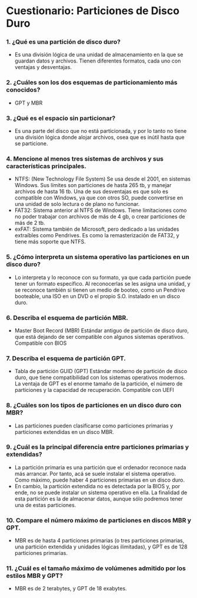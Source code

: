 # Cuestionario: Particiones de Disco Duro
### 1. ¿Qué es una partición de disco duro?
- Es una división lógica de una unidad de almacenamiento en la que se guardan datos y archivos. Tienen diferentes formatos, cada uno con ventajas y desventajas.
### 2. ¿Cuáles son los dos esquemas de particionamiento más conocidos?
- GPT y MBR
### 3. ¿Qué es el espacio sin particionar?
- Es una parte del disco que no está particionada, y por lo tanto no tiene una división lógica donde alojar archivos, osea que es inútil hasta que se particione.
### 4. Mencione al menos tres sistemas de archivos y sus características principales.
- NTFS: (New Technology File System) Se usa desde el 2001, en sistemas Windows. Sus límites son particiones de hasta 265 tb, y manejar archivos de hasta 16 tb. Una de sus desventajas es que solo es compatible con Windows, ya que con otros SO, puede convertirse en una unidad de solo lectura o de plano no funcionar.
- FAT32: Sistema anterior al NTFS de Windows. Tiene limitaciones como no poder trabajar con archivos de más de 4 gb, o crear particiones de más de 2 tb.
- exFAT: Sistema también de Microsoft, pero dedicado a las unidades extraíbles como Pendrives. Es como la remasterización de FAT32, y tiene más soporte que NTFS.
### 5. ¿Cómo interpreta un sistema operativo las particiones en un disco duro?
- Lo interpreta y lo reconoce con su formato, ya que cada partición puede tener un formato específico. Al reconocerlas se les asigna una unidad, y se reconoce también si tienen un medio de booteo, como un Pendrive booteable, una ISO en un DVD o el propio S.O. instalado en un disco duro.
### 6. Describa el esquema de partición MBR.
- Master Boot Record (MBR)
  Estándar antiguo de partición de disco duro, que está dejando de ser compatible con algunos sistemas operativos. Compatible con BIOS
### 7. Describa el esquema de partición GPT.
- Tabla de partición GUID (GPT)
  Estándar moderno de partición de disco duro, que tiene compatibilidad con los sistemas operativos modernos. La ventaja de GPT es el enorme tamaño de la partición, el número de particiones y la capacidad de recuperación. Compatible con UEFI
### 8. ¿Cuáles son los tipos de particiones en un disco duro con MBR?
- Las particiones pueden clasificarse como particiones primarias y particiones extendidas en un disco MBR.
### 9. ¿Cuál es la principal diferencia entre particiones primarias y extendidas?
- La partición primaria es una partición que el ordenador reconoce nada más arrancar. Por tanto, acá se suele instalar el sistema operativo. Como máximo, puede haber 4 particiones primarias en un disco duro.
- En cambio, la partición extendida no es detectada por la BIOS y, por ende, no se puede instalar un sistema operativo en ella. La finalidad de esta partición es la de almacenar datos, aunque sólo podremos tener una de estas particiones.
### 10. Compare el número máximo de particiones en discos MBR y GPT.
- MBR es de hasta 4 particiones primarias (o tres particiones primarias, una partición extendida y unidades lógicas ilimitadas), y GPT es de 128 particiones primarias.
### 11. ¿Cuál es el tamaño máximo de volúmenes admitido por los estilos MBR y GPT?
- MBR es de 2 terabytes, y GPT de 18 exabytes.

